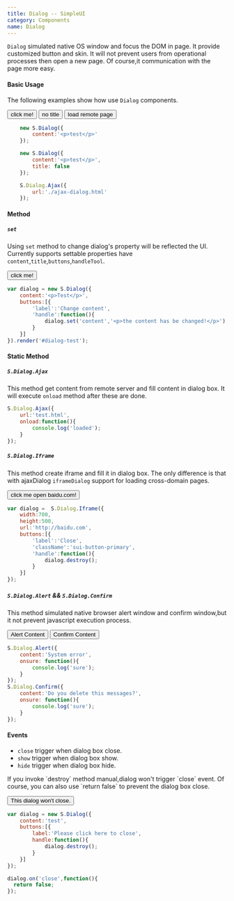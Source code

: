 ```yaml
---
title: Dialog -- SimpleUI
category: Components
name: Dialog
---
```


`Dialog` simulated native OS window and focus the DOM in page. It provide customized button and skin.
It will not prevent users from operational processes then open a new page.
Of course,it communication with the page more easy.


####  Basic Usage

The following examples show how use `Dialog` components.

<div class="demo">
	<button id="click-me" class="sui-button sui-button-normal">click me!</button>
	<button id="no-title"  class="sui-button sui-button-normal">no title</button>
	<button id="ajax-dialog"  class="sui-button sui-button-normal">load remote page</button>
</div>

``` javascript
	new S.Dialog({
		content:'<p>test</p>'
	});

	new S.Dialog({
		content:'<p>test</p>',
		title: false
	});

	S.Dialog.Ajax({
		url:'./ajax-dialog.html'
	});
```
	
####  Method

##### `set`

Using `set` method to change dialog's property will be reflected the UI.
Currently supports settable properties have `content`,`title`,`buttons`,`handleTool`.

<div class="demo" id="dialog-test">
	<button id="change-content" class="sui-button sui-button-normal">click me!</button>
</div>
	
``` javascript
var dialog = new S.Dialog({
	content:'<p>Test</p>',
	buttons:[{
		'label':'Change content',
		'handle':function(){
			dialog.set('content','<p>the content has be changed!</p>');
		}
	}]
}).render('#dialog-test');
```


#### Static Method

##### `S.Dialog.Ajax`

This method get content from remote server and fill content in dialog box.
It will execute `onload` method after these are done.

```javascript
S.Dialog.Ajax({
	url:'test.html',
	onload:function(){
		console.log('loaded');
	}
});
```
##### `S.Dialog.Iframe`

This method create iframe and fill it in dialog box.
The only difference is that with ajaxDialog `iframeDialog` support for loading cross-domain pages.

<div class="demo" id="dialog-test">
	<button id="iframe-content" class="sui-button sui-button-normal">click me open baidu.com!</button>
</div>

```javascript
var dialog =  S.Dialog.Iframe({
    width:700,
    height:500,
    url:'http://baidu.com',
    buttons:[{
        'label':'Close',
        'className':'sui-button-primary',
        'handle':function(){
            dialog.destroy();
        }
    }]
});
```
##### `S.Dialog.Alert` && `S.Dialog.Confirm`

This method simulated native browser alert window and confirm window,but it not prevent javascript execution process.

<div class="demo" id="dialog-test">
	<button id="alert-content" class="sui-button sui-button-normal">Alert Content</button>
	<button id="confirm-content" class="sui-button sui-button-normal">Confirm Content</button>
</div>

```javascript
S.Dialog.Alert({
	content:'System error',
	onsure: function(){
		console.log('sure');
	}
});
S.Dialog.Confirm({
	content:'Do you delete this messages?',
	onsure: function(){
		console.log('sure');
	}
});
```
#### Events

* `close` trigger when dialog box close.
* `show` trigger when dialog box show.
* `hide` trigger when dialog box hide.

<div class="bs-callout bs-callout-info">
<p>
	If you invoke `destroy` method manual,dialog won't trigger `close` event. Of course, you can also use `return false`
	to prevent the dialog box close.
</p>
</div>

<div class="demo" id="dialog-test">
	<button id="close-content" class="sui-button sui-button-normal">This dialog won't close.</button>
</div>

``` javascript
var dialog = new S.Dialog({
    content:'test',
    buttons:[{
        label:'Please click here to close',
        handle:function(){
            dialog.destroy();
        }
    }]
});

dialog.on('close',function(){
  return false;
});
```

<script src="{{assets}}/js/demo/dialog.js"></script>
	
	
	
	



